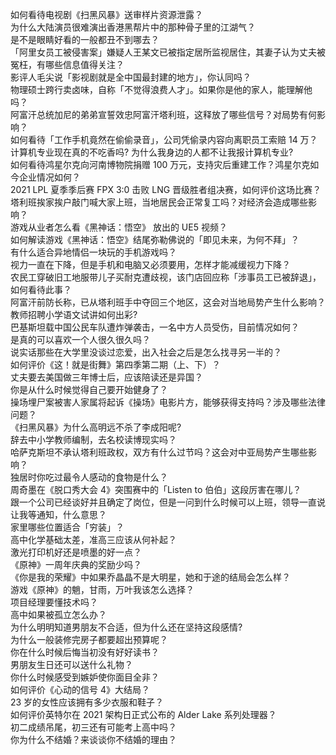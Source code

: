如何看待电视剧《扫黑风暴》送审样片资源泄露？  
为什么大陆演员很难演出香港黑帮片中的那种骨子里的江湖气？  
是不是眼睛好看的一般都丑不到哪去？  
「阿里女员工被侵害案」嫌疑人王某文已被指定居所监视居住，其妻子认为丈夫被冤枉，有哪些信息值得关注？  
影评人毛尖说「影视剧就是全中国最封建的地方」，你认同吗？  
物理硕士跨行卖卤味，自称「不觉得浪费人才」。如果你是他的家人，能理解他吗？  
阿富汗总统加尼的弟弟宣誓效忠阿富汗塔利班，这释放了哪些信号？对局势有何影响？  
如何看待「工作手机竟然在偷偷录音」，公司凭偷录内容向离职员工索赔 14 万？  
计算机专业现在真的不吃香吗? 为什么我身边的人都不让我报计算机专业?  
如何看待鸿星尔克向河南博物院捐赠 100 万元，支持灾后重建工作？鸿星尔克如今企业情况如何？  
2021 LPL 夏季季后赛 FPX 3:0 击败 LNG 晋级胜者组决赛，如何评价这场比赛？  
塔利班挨家挨户敲门喊大家上班，当地居民会正常复工吗？对经济会造成哪些影响？  
游戏从业者怎么看《黑神话：悟空》 放出的 UE5 视频？  
如何解读游戏《黑神话：悟空》结尾弥勒佛说的「即见未来，为何不拜」？  
有什么适合异地情侣一块玩的手机游戏吗？  
视力一直在下降，但是手机和电脑又必须要用，怎样才能减缓视力下降？  
农民工穿破旧工地服带儿子买耐克遭歧视，该门店回应称「涉事员工已被辞退」，如何看待此事？  
阿富汗前防长称，已从塔利班手中夺回三个地区，这会对当地局势产生什么影响？  
教师招聘小学语文试讲如何出彩?  
巴基斯坦载中国公民车队遭炸弹袭击，一名中方人员受伤，目前情况如何？  
是真的可以喜欢一个人很久很久吗？  
说实话那些在大学里没谈过恋爱，出入社会之后是怎么找寻另一半的？  
如何评价《这！就是街舞》第四季第二期（上、下）？  
丈夫要去美国做三年博士后，应该陪读还是异国？  
你是从什么时候觉得自己要开始健身了？  
操场埋尸案被害人家属将起诉《操场》电影片方，能够获得支持吗？涉及哪些法律问题？  
《扫黑风暴》为什么高明远不杀了李成阳呢?  
辞去中小学教师编制，去名校读博现实吗？  
哈萨克斯坦不承认塔利班政权，双方有什么过节吗？这会对中亚局势产生哪些影响？  
独居时你吃过最令人感动的食物是什么？  
周奇墨在《脱口秀大会 4》突围赛中的「Listen to 伯伯」这段厉害在哪儿？  
跟一个公司已经谈好并且确定了岗位，但是一问到什么时候可以上班，领导一直说让我等通知，什么意思？  
家里哪些位置适合「穷装」？  
高中化学基础太差，准高三应该从何补起？  
激光打印机好还是喷墨的好一点？  
《原神》一周年庆典的奖励少吗？  
《你是我的荣耀》中如果乔晶晶不是大明星，她和于途的结局会怎么样？  
游戏《原神》的魈，甘雨，万叶我该怎么选择？  
项目经理要懂技术吗？  
高中如果被孤立怎么办？  
为什么明明知道男朋友不合适，但为什么还在坚持这段感情?  
为什么一般装修完房子都要超出预算呢？  
你在什么时候后悔当初没有好好读书？  
男朋友生日还可以送什么礼物？  
你什么时候感受到嫉妒使你面目全非？  
如何评价《心动的信号 4》大结局？  
23 岁的女性应该拥有多少衣服和鞋子？  
如何评价英特尔在 2021 架构日正式公布的 Alder Lake 系列处理器？  
初二成绩吊尾，初三还有可能考上高中吗？  
你为什么不结婚？来谈谈你不结婚的理由？  
